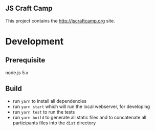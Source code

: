 ## JS Craft Camp

This project contains the http://jscraftcamp.org site.

# Development

## Prerequisite
node.js 5.x

## Build
- run `yarn` to install all dependencies
- run `yarn start` which will run the local webserver, for developing
- run `yarn test` to run the tests
- run `yarn build` to generate all static files and to concatenate all participants files into the `dist` directory

